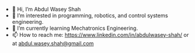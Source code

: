 - 👋 Hi, I’m Abdul Wasey Shah
- 👀 I’m interested in programming, robotics, and control systems engineering. 
- 🌱 I’m currently learning Mechatronics Engineering.
- 📫 How to reach me: https://www.linkedin.com/in/abdulwasey-shah/ or at abdul.wasey.shah@gmail.com
  
  
